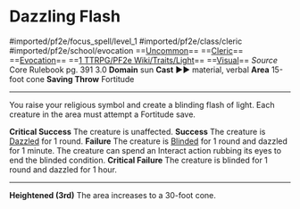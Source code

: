 # Dazzling Flash
#imported/pf2e/focus_spell/level_1 #imported/pf2e/class/cleric #imported/pf2e/school/evocation 
==[Uncommon](uncommon.md)== ==[Cleric](rules/traits/cleric.md)== ==[Evocation](evocation.md)== ==[1 TTRPG/PF2e Wiki/Traits/Light](1%20TTRPG/PF2e%20Wiki/Traits/Light)== ==[Visual](visual.md)==
*Source* Core Rulebook pg. 391 3.0
**Domain** sun
**Cast** ►► material, verbal
**Area** 15-foot cone
**Saving Throw** Fortitude

---
You raise your religious symbol and create a blinding flash of light. Each creature in the area must attempt a Fortitude save.

**Critical Success** The creature is unaffected.
**Success** The creature is [Dazzled](../../../Conditions/Dazzled.md) for 1 round.
**Failure** The creature is [Blinded](../../../Conditions/Blinded.md) for 1 round and dazzled for 1 minute. The creature can spend an Interact action rubbing its eyes to end the blinded condition.
**Critical Failure** The creature is blinded for 1 round and dazzled for 1 hour.

<hr>

**Heightened (3rd)** The area increases to a 30-foot cone.